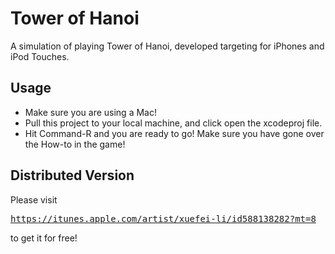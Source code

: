 <h1>Tower of Hanoi</h1>

A simulation of playing Tower of Hanoi, developed targeting for iPhones and iPod Touches.

<h2>Usage</h2>
<ul>
<li>
Make sure you are using a Mac!
</li>
<li>
Pull this project to your local machine, and click open the xcodeproj file.
</li>
<li>
Hit Command-R and you are ready to go! Make sure you have gone over the How-to in the game!
</li>
</ul>

<h2>Distributed Version</h2>
Please visit <pre><a href="https://itunes.apple.com/artist/xuefei-li/id588138282?mt=8">https://itunes.apple.com/artist/xuefei-li/id588138282?mt=8</a></pre>
to get it for free!
